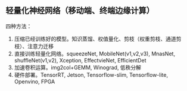 ## 轻量化神经网络（移动端、终端边缘计算）

四种方法：

1. 压缩已经训练好的模型。知识蒸馏、权值量化、剪枝（权重剪枝、通道剪枝）、注意力迁移
2. 直接训练轻量化网络。squeezeNet, MobileNet(v1,v2,v3), MnasNet, shuffleNet(v1,v2), Xception, EffectvieNet, EfficientDet
3. 加速卷积运算。img2col+GEMM, Winograd, 低秩分解
4. 硬件部署。TensorRT, Jetson, Tensorflow-slim, Tensorflow-lite, Openvino, FPGA